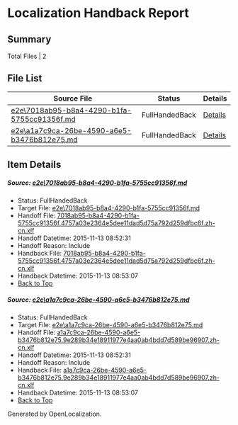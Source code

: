 # <a name='report-top'></a> Localization Handback Report

## Summary
 Total Files | 2

## File List
 Source File | Status | Details 
 ----------- | ------ | ------- 
 [e2e\7018ab95-b8a4-4290-b1fa-5755cc91356f.md](https://github.com/OpenLocalizationTest/oltest/blob/bdfa56ec0e4ab0fc9ed3af331319ff5a01c2b6a3/e2e/7018ab95-b8a4-4290-b1fa-5755cc91356f.md) | FullHandedBack | [Details](#c5abbd693c69ed8cd436e0a0c2e8ee4a00f2ba351)
 [e2e\a1a7c9ca-26be-4590-a6e5-b3476b812e75.md](https://github.com/OpenLocalizationTest/oltest/blob/bdfa56ec0e4ab0fc9ed3af331319ff5a01c2b6a3/e2e/a1a7c9ca-26be-4590-a6e5-b3476b812e75.md) | FullHandedBack | [Details](#ff0215b3d876e224cf3f23d2d442c680d5632d192)

## Item Details
##### <a name='c5abbd693c69ed8cd436e0a0c2e8ee4a00f2ba351'></a> Source: [e2e\7018ab95-b8a4-4290-b1fa-5755cc91356f.md](https://github.com/OpenLocalizationTest/oltest/blob/bdfa56ec0e4ab0fc9ed3af331319ff5a01c2b6a3/e2e/7018ab95-b8a4-4290-b1fa-5755cc91356f.md)
* Status: FullHandedBack
* Target File: [e2e\7018ab95-b8a4-4290-b1fa-5755cc91356f.md](https://github.com/OpenLocalizationTestOrg/oltest.zh-cn/blob/0c53c57b3d88604081835c2fcf3392668d120b55/e2e/7018ab95-b8a4-4290-b1fa-5755cc91356f.md)
* Handoff File: [7018ab95-b8a4-4290-b1fa-5755cc91356f.4757a03e2364e5dee11dad5d75a792d259dfbc6f.zh-cn.xlf](https://github.com/OpenLocalizationTestOrg/olhandoff/blob/c0fe01841aefd8d9b88d777c0f21bbc65cf9c56c/ol-handoff/OpenLocalizationTestOrg/oltest.zh-cn/yanz/7018ab95-b8a4-4290-b1fa-5755cc91356f.4757a03e2364e5dee11dad5d75a792d259dfbc6f.zh-cn.xlf)
* Handoff Datetime: 2015-11-13 08:52:31
* Handoff Reason: Include
* Handback File: [7018ab95-b8a4-4290-b1fa-5755cc91356f.4757a03e2364e5dee11dad5d75a792d259dfbc6f.zh-cn.xlf](https://github.com/OpenLocalizationTestOrg/olhandback/blob/7d5d676aa13a3c1aee8d5df8491f9ef7d3885028/ol-handback/OpenLocalizationTestOrg/oltest.zh-cn/yanz/7018ab95-b8a4-4290-b1fa-5755cc91356f.4757a03e2364e5dee11dad5d75a792d259dfbc6f.zh-cn.xlf)
* Handback Datetime: 2015-11-13 08:53:07
* [Back to Top](#report-top)

##### <a name='ff0215b3d876e224cf3f23d2d442c680d5632d192'></a> Source: [e2e\a1a7c9ca-26be-4590-a6e5-b3476b812e75.md](https://github.com/OpenLocalizationTest/oltest/blob/bdfa56ec0e4ab0fc9ed3af331319ff5a01c2b6a3/e2e/a1a7c9ca-26be-4590-a6e5-b3476b812e75.md)
* Status: FullHandedBack
* Target File: [e2e\a1a7c9ca-26be-4590-a6e5-b3476b812e75.md](https://github.com/OpenLocalizationTestOrg/oltest.zh-cn/blob/0c53c57b3d88604081835c2fcf3392668d120b55/e2e/a1a7c9ca-26be-4590-a6e5-b3476b812e75.md)
* Handoff File: [a1a7c9ca-26be-4590-a6e5-b3476b812e75.9e289b34e18911977e4aa0ab4bdd7d589be96907.zh-cn.xlf](https://github.com/OpenLocalizationTestOrg/olhandoff/blob/c0fe01841aefd8d9b88d777c0f21bbc65cf9c56c/ol-handoff/OpenLocalizationTestOrg/oltest.zh-cn/yanz/a1a7c9ca-26be-4590-a6e5-b3476b812e75.9e289b34e18911977e4aa0ab4bdd7d589be96907.zh-cn.xlf)
* Handoff Datetime: 2015-11-13 08:52:31
* Handoff Reason: Include
* Handback File: [a1a7c9ca-26be-4590-a6e5-b3476b812e75.9e289b34e18911977e4aa0ab4bdd7d589be96907.zh-cn.xlf](https://github.com/OpenLocalizationTestOrg/olhandback/blob/7d5d676aa13a3c1aee8d5df8491f9ef7d3885028/ol-handback/OpenLocalizationTestOrg/oltest.zh-cn/yanz/a1a7c9ca-26be-4590-a6e5-b3476b812e75.9e289b34e18911977e4aa0ab4bdd7d589be96907.zh-cn.xlf)
* Handback Datetime: 2015-11-13 08:53:07
* [Back to Top](#report-top)


Generated by OpenLocalization.
